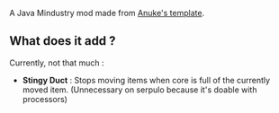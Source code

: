 A Java Mindustry mod made from [Anuke's template](https://github.com/Anuken/MindustryJavaModTemplate).

## What does it add ?

Currently, not that much :
- **Stingy Duct** : Stops moving items when core is full of the currently moved item. (Unnecessary on serpulo because it's doable with processors)